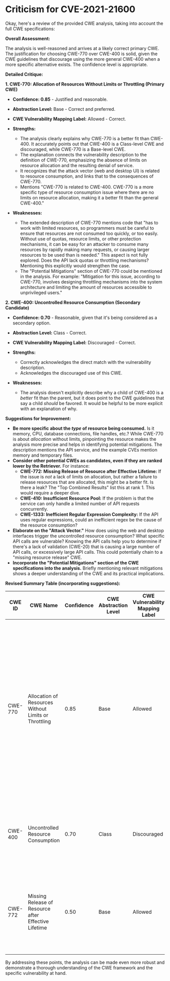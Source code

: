 # Criticism for CVE-2021-21600

Okay, here's a review of the provided CWE analysis, taking into account the full CWE specifications:

**Overall Assessment:**

The analysis is well-reasoned and arrives at a likely correct primary CWE. The justification for choosing CWE-770 over CWE-400 is solid, given the CWE guidelines that discourage using the more general CWE-400 when a more specific alternative exists.  The confidence level is appropriate.

**Detailed Critique:**

**1. CWE-770: Allocation of Resources Without Limits or Throttling (Primary CWE)**

*   **Confidence: 0.85** - Justified and reasonable.
*   **Abstraction Level:** Base - Correct and preferred.
*   **CWE Vulnerability Mapping Label:** Allowed - Correct.

*   **Strengths:**
    *   The analysis clearly explains why CWE-770 is a better fit than CWE-400. It accurately points out that CWE-400 is a Class-level CWE and discouraged, while CWE-770 is a Base-level CWE.
    *   The explanation connects the vulnerability description to the definition of CWE-770, emphasizing the absence of limits on resource allocation and the resulting denial of service.
    *   It recognizes that the attack vector (web and desktop UI) is related to resource consumption, and links that to the consequences of CWE-770.
    *   Mentions "CWE-770 is related to CWE-400. CWE-770 is a more specific type of resource consumption issue where there are no limits on resource allocation, making it a better fit than the general CWE-400."

*   **Weaknesses:**
    *   The extended description of CWE-770 mentions code that "has to work with limited resources, so programmers must be careful to ensure that resources are not consumed too quickly, or too easily. Without use of quotas, resource limits, or other protection mechanisms, it can be easy for an attacker to consume many resources by rapidly making many requests, or causing larger resources to be used than is needed." This aspect is not fully explored. Does the API lack quotas or throttling mechanisms?  Mentioning this explicitly would strengthen the case.
    *   The "Potential Mitigations" section of CWE-770 could be mentioned in the analysis.  For example: "Mitigation for this issue, according to CWE-770, involves designing throttling mechanisms into the system architecture and limiting the amount of resources accessible to unprivileged users."

**2. CWE-400: Uncontrolled Resource Consumption (Secondary Candidate)**

*   **Confidence: 0.70** - Reasonable, given that it's being considered as a secondary option.
*   **Abstraction Level:** Class - Correct.
*   **CWE Vulnerability Mapping Label:** Discouraged - Correct.

*   **Strengths:**
    *   Correctly acknowledges the direct match with the vulnerability description.
    *   Acknowledges the discouraged use of this CWE.

*   **Weaknesses:**
    *   The analysis doesn't explicitly describe why a child of CWE-400 is a *better* fit than the parent, but it does point to the CWE guidelines that say a child *should* be favored.  It would be helpful to be more explicit with an explanation of why.

**Suggestions for Improvement:**

*   **Be more specific about the *type* of resource being consumed.** Is it memory, CPU, database connections, file handles, etc.? While CWE-770 is about *allocation* without limits, pinpointing the resource makes the analysis more precise and helps in identifying potential mitigations. The description mentions the API service, and the example CVEs mention memory and temporary files.
*   **Consider other potential CWEs as candidates, even if they are ranked lower by the Retriever.**  For instance:
    *   **CWE-772: Missing Release of Resource after Effective Lifetime:** If the issue is *not* a lack of limits on allocation, but rather a failure to release resources that are allocated, this might be a better fit.  Is there a leak? The "Top Combined Results" list this at rank 1. This would require a deeper dive.
    *   **CWE-410: Insufficient Resource Pool:** If the problem is that the service can only handle a limited number of API requests concurrently.
    *   **CWE-1333: Inefficient Regular Expression Complexity:** If the API uses regular expressions, could an inefficient regex be the cause of the resource consumption?
*   **Elaborate on the "Attack Vector."** How does using the web and desktop interfaces trigger the uncontrolled resource consumption? What specific API calls are vulnerable? Knowing the API calls help you to determine if there's a lack of validation (CWE-20) that is causing a large number of API calls, or excessively large API calls. This could potentially chain to a "missing resource release" CWE.
*   **Incorporate the "Potential Mitigations" section of the CWE specifications into the analysis.** Briefly mentioning relevant mitigations shows a deeper understanding of the CWE and its practical implications.

**Revised Summary Table (incorporating suggestions):**

| CWE ID | CWE Name | Confidence | CWE Abstraction Level | CWE Vulnerability Mapping Label | CWE-Vulnerability Mapping Notes |
|---|---|---|---|---|---|
| CWE-770 | Allocation of Resources Without Limits or Throttling | 0.85 | Base | Allowed | Primary CWE.  The API service allocates resources (potentially memory and database connections) without sufficient quotas or throttling, allowing an authorized user to exhaust server resources, resulting in DoS. Mitigation should include rate limiting and per-user resource limits. |
| CWE-400 | Uncontrolled Resource Consumption | 0.70 | Class | Discouraged | Secondary Candidate.  While matching the description, this is a higher-level CWE and less specific than CWE-770. |
| CWE-772 | Missing Release of Resource after Effective Lifetime | 0.50 | Base | Allowed | Alternate Candidate: If resources are not released after use. This would require further investigation to determine if this is the root cause. |

By addressing these points, the analysis can be made even more robust and demonstrate a thorough understanding of the CWE framework and the specific vulnerability at hand.